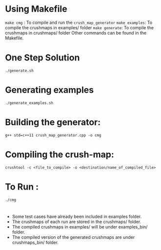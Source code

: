 # Using Makefile
`make cmg` : To compile and run the `crush_map_generator`
`make examples`: To compile the crushmaps in examples/ folder
`make generate`: To compile the crushmaps in crushmaps/ folder
Other commands can be found in the Makefile.

# One Step Solution
`./generate.sh`

# Generating examples
`./generate_examples.sh`
	
# Building the generator:
`g++ std=c++11 crush_map_generator.cpp -o cmg`

# Compiling the crush-map:
`crushtool -c <file_to_compile> -o <destination/name_of_compiled_file>`

# To Run :
`./cmg`

# 
* Some test cases have already been included in examples folder.
* The crushmaps of each run are stored in the crushmaps/ folder.
* The compiled crushmaps in examples/ will be under examples_bin/ folder.
* The compiled version of the generated crushmaps are under crushmaps_bin/ folder.
